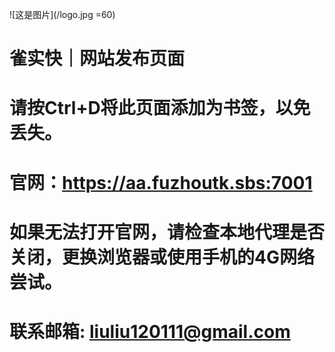 ![这是图片](/logo.jpg =60)

# 雀实快｜网站发布页面
# 请按Ctrl+D将此页面添加为书签，以免丢失。

# 官网：https://aa.fuzhoutk.sbs:7001

# 如果无法打开官网，请检查本地代理是否关闭，更换浏览器或使用手机的4G网络尝试。

# 联系邮箱:  liuliu120111@gmail.com
